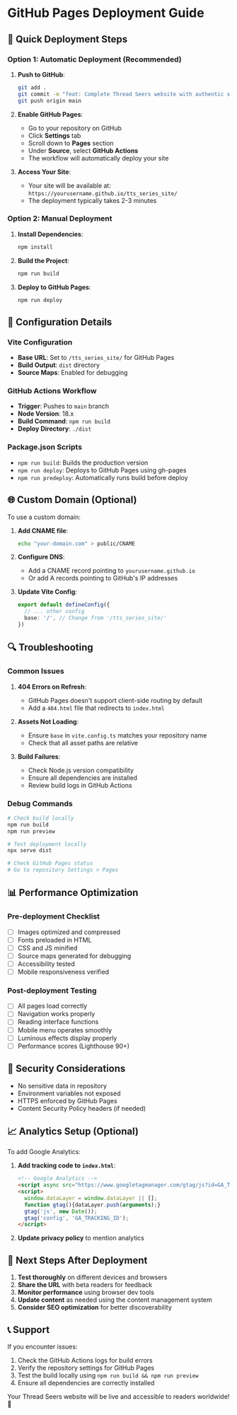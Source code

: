 # GitHub Pages Deployment Guide

## 🚀 Quick Deployment Steps

### Option 1: Automatic Deployment (Recommended)

1. **Push to GitHub**:
   ```bash
   git add .
   git commit -m "feat: Complete Thread Seers website with authentic series bible content"
   git push origin main
   ```

2. **Enable GitHub Pages**:
   - Go to your repository on GitHub
   - Click **Settings** tab
   - Scroll down to **Pages** section
   - Under **Source**, select **GitHub Actions**
   - The workflow will automatically deploy your site

3. **Access Your Site**:
   - Your site will be available at: `https://yourusername.github.io/tts_series_site/`
   - The deployment typically takes 2-3 minutes

### Option 2: Manual Deployment

1. **Install Dependencies**:
   ```bash
   npm install
   ```

2. **Build the Project**:
   ```bash
   npm run build
   ```

3. **Deploy to GitHub Pages**:
   ```bash
   npm run deploy
   ```

## 🔧 Configuration Details

### Vite Configuration
- **Base URL**: Set to `/tts_series_site/` for GitHub Pages
- **Build Output**: `dist` directory
- **Source Maps**: Enabled for debugging

### GitHub Actions Workflow
- **Trigger**: Pushes to `main` branch
- **Node Version**: 18.x
- **Build Command**: `npm run build`
- **Deploy Directory**: `./dist`

### Package.json Scripts
- `npm run build`: Builds the production version
- `npm run deploy`: Deploys to GitHub Pages using gh-pages
- `npm run predeploy`: Automatically runs build before deploy

## 🌐 Custom Domain (Optional)

To use a custom domain:

1. **Add CNAME file**:
   ```bash
   echo "your-domain.com" > public/CNAME
   ```

2. **Configure DNS**:
   - Add a CNAME record pointing to `yourusername.github.io`
   - Or add A records pointing to GitHub's IP addresses

3. **Update Vite Config**:
   ```typescript
   export default defineConfig({
     // ... other config
     base: '/', // Change from '/tts_series_site/'
   })
   ```

## 🔍 Troubleshooting

### Common Issues

1. **404 Errors on Refresh**:
   - GitHub Pages doesn't support client-side routing by default
   - Add a `404.html` file that redirects to `index.html`

2. **Assets Not Loading**:
   - Ensure `base` in `vite.config.ts` matches your repository name
   - Check that all asset paths are relative

3. **Build Failures**:
   - Check Node.js version compatibility
   - Ensure all dependencies are installed
   - Review build logs in GitHub Actions

### Debug Commands

```bash
# Check build locally
npm run build
npm run preview

# Test deployment locally
npx serve dist

# Check GitHub Pages status
# Go to repository Settings > Pages
```

## 📊 Performance Optimization

### Pre-deployment Checklist
- [ ] Images optimized and compressed
- [ ] Fonts preloaded in HTML
- [ ] CSS and JS minified
- [ ] Source maps generated for debugging
- [ ] Accessibility tested
- [ ] Mobile responsiveness verified

### Post-deployment Testing
- [ ] All pages load correctly
- [ ] Navigation works properly
- [ ] Reading interface functions
- [ ] Mobile menu operates smoothly
- [ ] Luminous effects display properly
- [ ] Performance scores (Lighthouse 90+)

## 🔐 Security Considerations

- No sensitive data in repository
- Environment variables not exposed
- HTTPS enforced by GitHub Pages
- Content Security Policy headers (if needed)

## 📈 Analytics Setup (Optional)

To add Google Analytics:

1. **Add tracking code to `index.html`**:
   ```html
   <!-- Google Analytics -->
   <script async src="https://www.googletagmanager.com/gtag/js?id=GA_TRACKING_ID"></script>
   <script>
     window.dataLayer = window.dataLayer || [];
     function gtag(){dataLayer.push(arguments);}
     gtag('js', new Date());
     gtag('config', 'GA_TRACKING_ID');
   </script>
   ```

2. **Update privacy policy** to mention analytics

## 🎯 Next Steps After Deployment

1. **Test thoroughly** on different devices and browsers
2. **Share the URL** with beta readers for feedback
3. **Monitor performance** using browser dev tools
4. **Update content** as needed using the content management system
5. **Consider SEO optimization** for better discoverability

## 📞 Support

If you encounter issues:
1. Check the GitHub Actions logs for build errors
2. Verify the repository settings for GitHub Pages
3. Test the build locally using `npm run build && npm run preview`
4. Ensure all dependencies are correctly installed

Your Thread Seers website will be live and accessible to readers worldwide! 🌟
